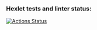 ### Hexlet tests and linter status:
[![Actions Status](https://github.com/kendudan/frontend-project-12/actions/workflows/hexlet-check.yml/badge.svg)](https://github.com/kendudan/frontend-project-12/actions)